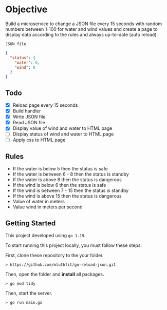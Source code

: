 # Objective

Build a microservice to change a JSON file every 15 seconds with random numbers between 1-100 for water and wind values and create a page to display data according to the rules and always up-to-date (auto reload).

`JSON file`

```json
{
  "status": {
    "water": 6,
    "wind": 8
  }
}
```

## Todo

- [x] Reload page every 15 seconds
- [x] Build handler
- [x] Write JSON file
- [x] Read JSON file
- [x] Display value of wind and water to HTML page
- [ ] Display status of wind and water to HTML page
- [ ] Apply css to HTML page

## Rules

- If the water is below 5 then the status is safe
- If the water is between 6 - 8 then the status is standby
- If the water is above 8 then the status is dangerous
- If the wind is below 6 then the status is safe
- If the wind is between 7 - 15 then the status is standby
- If the wind is above 15 then the status is dangerous
- Value of water in meters
- Value wind in meters per second

## Getting Started

This project developed using `go 1.19`.

To start running this project locally, you must follow these steps:

First, clone these repository to the your folder.

```
> https://github.com/mluthfit/go-reload-json.git
```

Then, open the folder and **install** all packages.

```
> go mod tidy
```

Then, start the server.

```
> go run main.go
```
